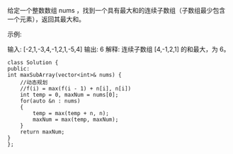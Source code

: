 给定一个整数数组 nums ，找到一个具有最大和的连续子数组（子数组最少包含一个元素），返回其最大和。

示例:

输入: [-2,1,-3,4,-1,2,1,-5,4]
输出: 6
解释: 连续子数组 [4,-1,2,1] 的和最大，为 6。

    class Solution {
    public:
    int maxSubArray(vector<int>& nums) {
        //动态规划
        //f(i) = max(f(i - 1) + n[i], n[i])
        int temp = 0, maxNum = nums[0];
        for(auto &n : nums)
        {
            temp = max(temp + n, n);
            maxNum = max(temp, maxNum);
        }
        return maxNum;
    }
    };
